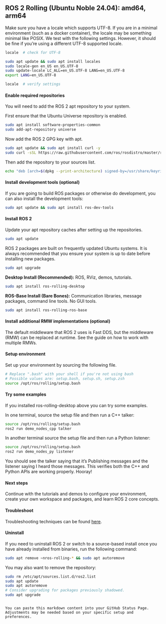 ## ROS 2 Rolling (Ubuntu Noble 24.04): amd64, arm64

Make sure you have a locale which supports UTF-8. If you are in a minimal environment (such as a docker container), the locale may be something minimal like POSIX. We test with the following settings. However, it should be fine if you’re using a different UTF-8 supported locale.

```bash
locale  # check for UTF-8

sudo apt update && sudo apt install locales
sudo locale-gen en_US en_US.UTF-8
sudo update-locale LC_ALL=en_US.UTF-8 LANG=en_US.UTF-8
export LANG=en_US.UTF-8

locale  # verify settings
```

#### Enable required repositories

You will need to add the ROS 2 apt repository to your system.

First ensure that the Ubuntu Universe repository is enabled.

```bash
sudo apt install software-properties-common
sudo add-apt-repository universe
```

Now add the ROS 2 GPG key with apt.

```bash
sudo apt update && sudo apt install curl -y
sudo curl -sSL https://raw.githubusercontent.com/ros/rosdistro/master/ros.key -o /usr/share/keyrings/ros-archive-keyring.gpg
```

Then add the repository to your sources list.

```bash
echo "deb [arch=$(dpkg --print-architecture) signed-by=/usr/share/keyrings/ros-archive-keyring.gpg] http://packages.ros.org/ros2/ubuntu $(. /etc/os-release && echo $UBUNTU_CODENAME) main" | sudo tee /etc/apt/sources.list.d/ros2.list > /dev/null
```

#### Install development tools (optional)

If you are going to build ROS packages or otherwise do development, you can also install the development tools:

```bash
sudo apt update && sudo apt install ros-dev-tools
```

#### Install ROS 2

Update your apt repository caches after setting up the repositories.

```bash
sudo apt update
```

ROS 2 packages are built on frequently updated Ubuntu systems. It is always recommended that you ensure your system is up to date before installing new packages.

```bash
sudo apt upgrade
```

**Desktop Install (Recommended):** ROS, RViz, demos, tutorials.

```bash
sudo apt install ros-rolling-desktop
```

**ROS-Base Install (Bare Bones):** Communication libraries, message packages, command line tools. No GUI tools.

```bash
sudo apt install ros-rolling-ros-base
```

#### Install additional RMW implementations (optional)

The default middleware that ROS 2 uses is Fast DDS, but the middleware (RMW) can be replaced at runtime. See the guide on how to work with multiple RMWs.

#### Setup environment

Set up your environment by sourcing the following file.

```bash
# Replace ".bash" with your shell if you're not using bash
# Possible values are: setup.bash, setup.sh, setup.zsh
source /opt/ros/rolling/setup.bash
```

#### Try some examples

If you installed ros-rolling-desktop above you can try some examples.

In one terminal, source the setup file and then run a C++ talker:

```bash
source /opt/ros/rolling/setup.bash
ros2 run demo_nodes_cpp talker
```

In another terminal source the setup file and then run a Python listener:

```bash
source /opt/ros/rolling/setup.bash
ros2 run demo_nodes_py listener
```

You should see the talker saying that it’s Publishing messages and the listener saying I heard those messages. This verifies both the C++ and Python APIs are working properly. Hooray!

#### Next steps

Continue with the tutorials and demos to configure your environment, create your own workspace and packages, and learn ROS 2 core concepts.

#### Troubleshoot

Troubleshooting techniques can be found [here](#).

#### Uninstall

If you need to uninstall ROS 2 or switch to a source-based install once you have already installed from binaries, run the following command:

```bash
sudo apt remove ~nros-rolling-* && sudo apt autoremove
```

You may also want to remove the repository:

```bash
sudo rm /etc/apt/sources.list.d/ros2.list
sudo apt update
sudo apt autoremove
# Consider upgrading for packages previously shadowed.
sudo apt upgrade
```
```

You can paste this markdown content into your GitHub Status Page. Adjustments may be needed based on your specific setup and preferences.
